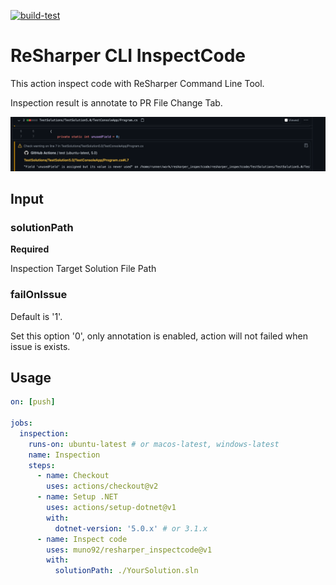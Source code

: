 [![build-test](https://github.com/muno92/resharper_inspectcode/actions/workflows/test.yml/badge.svg)](https://github.com/muno92/resharper_inspectcode/actions/workflows/test.yml)

# ReSharper CLI InspectCode

This action inspect code with ReSharper Command Line Tool.

Inspection result is annotate to PR File Change Tab.

![Annotation](annotation.png)

## Input

### solutionPath

**Required**

Inspection Target Solution File Path

### failOnIssue

Default is '1'.

Set this option '0', only annotation is enabled, action will not failed when issue is exists.

## Usage

```yaml
on: [push]

jobs:
  inspection:
    runs-on: ubuntu-latest # or macos-latest, windows-latest
    name: Inspection
    steps:
      - name: Checkout
        uses: actions/checkout@v2
      - name: Setup .NET
        uses: actions/setup-dotnet@v1
        with:
          dotnet-version: '5.0.x' # or 3.1.x
      - name: Inspect code
        uses: muno92/resharper_inspectcode@v1
        with:
          solutionPath: ./YourSolution.sln
```
